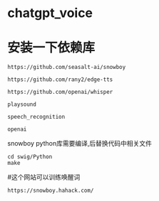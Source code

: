 # chatgpt_voice
# 安装一下依赖库
```
https://github.com/seasalt-ai/snowboy

https://github.com/rany2/edge-tts

https://github.com/openai/whisper

playsound

speech_recognition

openai
```

snowboy python库需要编译,后替换代码中相关文件
```
cd swig/Python
make
```
#这个网站可以训练唤醒词
```
https://snowboy.hahack.com/
```
